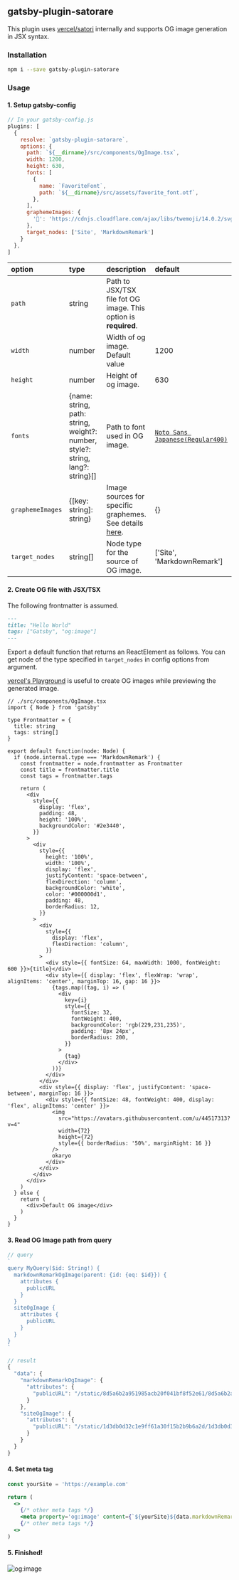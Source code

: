 ## gatsby-plugin-satorare
This plugin uses [vercel/satori](https://github.com/vercel/satori) internally and supports OG image generation in JSX syntax.

### Installation

```sh
npm i --save gatsby-plugin-satorare
```

### Usage
#### 1. Setup gatsby-config
```js
// In your gatsby-config.js
plugins: [
  {
    resolve: `gatsby-plugin-satorare`,
    options: {
      path: `${__dirname}/src/components/OgImage.tsx`,
      width: 1200,
      height: 630,
      fonts: [
        {
          name: `FavoriteFont`,
          path: `${__dirname}/src/assets/favorite_font.otf`,
        },
      ],
      graphemeImages: {
        '🤯': 'https://cdnjs.cloudflare.com/ajax/libs/twemoji/14.0.2/svg/1f92f.svg',
      },
      target_nodes: ['Site', 'MarkdownRemark']
    }
  },
]
```

|option|type|description|default|
|:-----|:---|:----------|:------|
|`path`|string|Path to JSX/TSX file fot OG image. This option is **required**.||
|`width`|number|Width of og image. Default value|1200|
|`height`|number|Height of og image.|630|
|`fonts`|{name: string, path: string, weight?: number, style?: string, lang?: string}[]|Path to font used in OG image.|[`Noto Sans Japanese(Regular400)`](https://fonts.google.com/noto/specimen/Noto+Sans+JP)|
|`graphemeImages`|{[key: string]: string}|Image sources for specific graphemes. See details [here](https://github.com/vercel/satori#emojis).|{}|
|`target_nodes`|string[]|Node type for the source of OG image.|['Site', 'MarkdownRemark']|

#### 2. Create OG file with JSX/TSX
The following frontmatter is assumed.

```md
---
title: "Hello World"
tags: ["Gatsby", "og:image"]
---
```

Export a default function that returns an ReactElement as follows. You can get node of the type specified in `target_nodes` in config options from argument.

[vercel's Playground](https://og-playground.vercel.app) is useful to create OG images while previewing the generated image.

```tsx
// ./src/components/OgImage.tsx
import { Node } from 'gatsby'

type Frontmatter = {
  title: string
  tags: string[]
}

export default function(node: Node) {
  if (node.internal.type === 'MarkdownRemark') {
    const frontmatter = node.frontmatter as Frontmatter
    const title = frontmatter.title
    const tags = frontmatter.tags

    return (
      <div
        style={{
          display: 'flex',
          padding: 48,
          height: '100%',
          backgroundColor: '#2e3440',
        }}
      >
        <div
          style={{
            height: '100%',
            width: '100%',
            display: 'flex',
            justifyContent: 'space-between',
            flexDirection: 'column',
            backgroundColor: 'white',
            color: '#000000d1',
            padding: 48,
            borderRadius: 12,
          }}
        >
          <div
            style={{
              display: 'flex',
              flexDirection: 'column',
            }}
          >
            <div style={{ fontSize: 64, maxWidth: 1000, fontWeight: 600 }}>{title}</div>
            <div style={{ display: 'flex', flexWrap: 'wrap', alignItems: 'center', marginTop: 16, gap: 16 }}>
              {tags.map((tag, i) => (
                <div
                  key={i}
                  style={{
                    fontSize: 32,
                    fontWeight: 400,
                    backgroundColor: 'rgb(229,231,235)',
                    padding: '8px 24px',
                    borderRadius: 200,
                  }}
                >
                  {tag}
                </div>
              ))}
            </div>
          </div>
          <div style={{ display: 'flex', justifyContent: 'space-between', marginTop: 16 }}>
            <div style={{ fontSize: 48, fontWeight: 400, display: 'flex', alignItems: 'center' }}>
              <img
                src="https://avatars.githubusercontent.com/u/44517313?v=4"
                width={72}
                height={72}
                style={{ borderRadius: '50%', marginRight: 16 }}
              />
              okaryo
            </div>
          </div>
        </div>
      </div>
    )
  } else {
    return (
      <div>Default OG image</div>
    )
  }
}
```

#### 3. Read OG Image path from query
```js
// query
`
query MyQuery($id: String!) {
  markdownRemarkOgImage(parent: {id: {eq: $id}}) {
    attributes {
      publicURL
    }
  }
  siteOgImage {
    attributes {
      publicURL
    }
  }
}
`

// result
{
  "data": {
    "markdownRemarkOgImage": {
      "attributes": {
        "publicURL": "/static/8d5a6b2a951985acb20f041bf8f52e61/8d5a6b2a951985acb20f041bf8f52e61.png"
      }
    },
    "siteOgImage": {
      "attributes": {
        "publicURL": "/static/1d3db0d32c1e9ff61a30f15b2b9b6a2d/1d3db0d32c1e9ff61a30f15b2b9b6a2d.png"
      }
    }
  }
}
```

#### 4. Set meta tag
```jsx
const yourSite = 'https://example.com'

return (
  <>
    {/* other meta tags */}
    <meta property='og:image' content={`${yourSite}${data.markdownRemarkOgImage.attributes.publicURL}`} />
    {/* other meta tags */}
  <>
)
```

#### 5. Finished!
![og:image](https://user-images.githubusercontent.com/44517313/218302838-61784400-4b6f-422b-8512-45b8bb9d433d.png)

